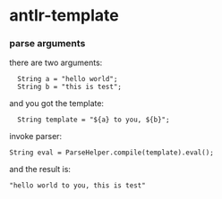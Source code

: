 # antlr-template

### parse arguments

there are two arguments:
```
  String a = "hello world";
  String b = "this is test";
```
and you got the template:
```
  String template = "${a} to you, ${b}";
```
invoke parser:
```
String eval = ParseHelper.compile(template).eval();
```
and the result is:
```
"hello world to you, this is test"
```

###
